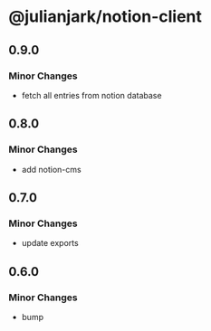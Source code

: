 # @julianjark/notion-client

## 0.9.0

### Minor Changes

- fetch all entries from notion database

## 0.8.0

### Minor Changes

- add notion-cms

## 0.7.0

### Minor Changes

- update exports

## 0.6.0

### Minor Changes

- bump
